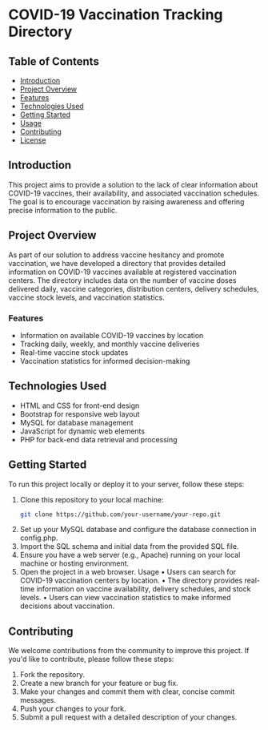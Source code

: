 # COVID-19 Vaccination Tracking Directory

## Table of Contents
- [Introduction](#introduction)
- [Project Overview](#project-overview)
- [Features](#features)
- [Technologies Used](#technologies-used)
- [Getting Started](#getting-started)
- [Usage](#usage)
- [Contributing](#contributing)
- [License](#license)

## Introduction
This project aims to provide a solution to the lack of clear information about COVID-19 vaccines, their availability, and associated vaccination schedules. The goal is to encourage vaccination by raising awareness and offering precise information to the public.

## Project Overview
As part of our solution to address vaccine hesitancy and promote vaccination, we have developed a directory that provides detailed information on COVID-19 vaccines available at registered vaccination centers. The directory includes data on the number of vaccine doses delivered daily, vaccine categories, distribution centers, delivery schedules, vaccine stock levels, and vaccination statistics.

### Features
- Information on available COVID-19 vaccines by location
- Tracking daily, weekly, and monthly vaccine deliveries
- Real-time vaccine stock updates
- Vaccination statistics for informed decision-making

## Technologies Used
- HTML and CSS for front-end design
- Bootstrap for responsive web layout
- MySQL for database management
- JavaScript for dynamic web elements
- PHP for back-end data retrieval and processing

## Getting Started
To run this project locally or deploy it to your server, follow these steps:

1. Clone this repository to your local machine:
   ```sh
   git clone https://github.com/your-username/your-repo.git


2.	Set up your MySQL database and configure the database connection in config.php.
3.	Import the SQL schema and initial data from the provided SQL file.
4.	Ensure you have a web server (e.g., Apache) running on your local machine or hosting environment.
5.	Open the project in a web browser.
Usage
•	Users can search for COVID-19 vaccination centers by location.
•	The directory provides real-time information on vaccine availability, delivery schedules, and stock levels.
•	Users can view vaccination statistics to make informed decisions about vaccination.

## Contributing
We welcome contributions from the community to improve this project. If you'd like to contribute, please follow these steps:
1.	Fork the repository.
2.	Create a new branch for your feature or bug fix.
3.	Make your changes and commit them with clear, concise commit messages.
4.	Push your changes to your fork.
5.	Submit a pull request with a detailed description of your changes.
